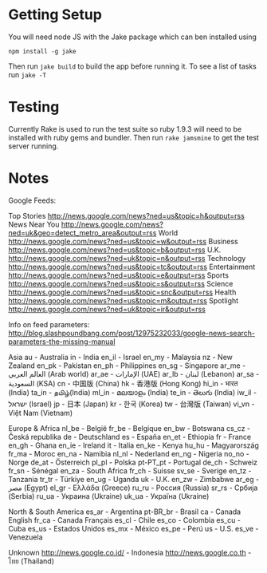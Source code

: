 # Getting Setup

You will need node JS with the Jake package which can ben installed using

`npm install -g jake`

Then run `jake build` to build the app before running it. To see a list of tasks run `jake -T`

# Testing

Currently Rake is used to run the test suite so ruby 1.9.3 will need to be installed with ruby gems and bundler. Then run `rake jamsmine` to get the test server running.

# Notes

Google Feeds:

Top Stories   http://news.google.com/news?ned=us&topic=h&output=rss
News Near You http://news.google.com/news?ned=uk&geo=detect_metro_area&output=rss
World         http://news.google.com/news?ned=us&topic=w&output=rss
Business      http://news.google.com/news?ned=us&topic=b&output=rss
U.K.          http://news.google.com/news?ned=uk&topic=n&output=rss
Technology    http://news.google.com/news?ned=us&topic=tc&output=rss
Entertainment http://news.google.com/news?ned=us&topic=e&output=rss
Sports        http://news.google.com/news?ned=us&topic=s&output=rss
Science       http://news.google.com/news?ned=us&topic=snc&output=rss
Health        http://news.google.com/news?ned=us&topic=m&output=rss
Spotlight     http://news.google.com/news?ned=uk&topic=ir&output=rss


Info on feed parameters: http://blog.slashpoundbang.com/post/12975232033/google-news-search-parameters-the-missing-manual

Asia
au        - Australia
in        - India
en_il     - Israel
en_my     - Malaysia
nz        - New Zealand
en_pk     - Pakistan
en_ph     - Philippines
en_sg     - Singapore
ar_me     - العالم العربي (Arab world)
ar_ae     - الإمارات (UAE)
ar_lb     - لبنان (Lebanon)
ar_sa     - السعودية (KSA)
cn        - 中国版 (China)
hk        - 香港版 (Hong Kong)
hi_in     - भारत (India)
ta_in     - தமிழ்(India)
ml_in     - മലയാളം (India)
te_in     - తెలుగు (India)
iw_il     - ישראל (Israel)
jp        - 日本 (Japan)
kr        - 한국 (Korea)
tw        - 台灣版 (Taiwan)
vi_vn     - Việt Nam (Vietnam)


Europe & Africa
nl_be     - België
fr_be     - Belgique
en_bw     - Botswana
cs_cz     - Česká republika
de        - Deutschland
es        - España
en_et     - Ethiopia
fr        - France
en_gh     - Ghana
en_ie     - Ireland
it        - Italia
en_ke     - Kenya
hu_hu     - Magyarország
fr_ma     - Moroc
en_na     - Namibia
nl_nl     - Nederland
en_ng     - Nigeria
no_no     - Norge
de_at     - Österreich
pl_pl     - Polska
pt-PT_pt  - Portugal
de_ch     - Schweiz
fr_sn     - Sénégal
en_za     - South Africa
fr_ch     - Suisse
sv_se     - Sverige
en_tz     - Tanzania
tr_tr     - Türkiye
en_ug     - Uganda
uk        - U.K.
en_zw     - Zimbabwe
ar_eg     - مصر (Egypt)
el_gr     - Ελλάδα (Greece)
ru_ru     - Россия (Russia)
sr_rs     -  Србија (Serbia)
ru_ua     - Украина (Ukraine)
uk_ua     - Україна (Ukraine)


North & South America
es_ar     - Argentina
pt-BR_br  - Brasil
ca        - Canada English
fr_ca     - Canada Français
es_cl     - Chile
es_co     - Colombia
es_cu     - Cuba
es_us     - Estados Unidos
es_mx     - México
es_pe     - Perú
us        - U.S.
es_ve     - Venezuela


Unknown
http://news.google.co.id/ - Indonesia
http://news.google.co.th - ไทย (Thailand)

